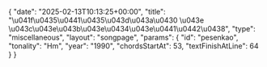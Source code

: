 {
    "date": "2025-02-13T10:13:25+00:00",
    "title": "\u041f\u0435\u0441\u0435\u043d\u043a\u0430 \u043e \u043c\u043e\u043b\u043e\u0434\u043e\u0441\u0442\u0438",
    "type": "miscellaneous",
    "layout": "songpage",
    "params": {
        "id": "pesenkao",
        "tonality": "Hm",
        "year": "1990",
        "chordsStartAt": 53,
        "textFinishAtLine": 64
    }
}